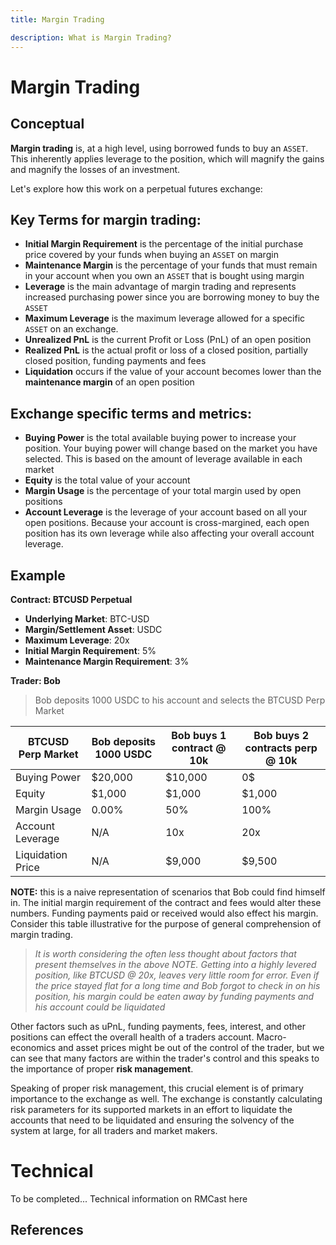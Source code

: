 ```yaml
---
title: Margin Trading

description: What is Margin Trading?
---
```


# Margin Trading

## Conceptual

**Margin trading** is, at a high level, using borrowed funds to buy an `ASSET`. This inherently applies leverage to the position, which will magnify the gains and magnify the losses of an investment. 

Let's explore how this work on a perpetual futures exchange:

## Key Terms for margin trading: 
 - **Initial Margin Requirement** is the percentage of the initial purchase price covered by your funds when buying an `ASSET` on margin
 - **Maintenance Margin** is the percentage of your funds that must remain in your account when you own an `ASSET` that is bought using margin
 - **Leverage** is the main advantage of margin trading and represents increased purchasing power since you are borrowing money to buy the `ASSET`
 - **Maximum Leverage** is the maximum leverage allowed for a specific `ASSET` on an exchange.
 - **Unrealized PnL** is the current Profit or Loss (PnL) of an open position
 - **Realized PnL** is the actual profit or loss of a closed position, partially closed position, funding payments and fees
 - **Liquidation** occurs if the value of your account becomes lower than the **maintenance margin** of an open position

## Exchange specific terms and metrics:
 - **Buying Power** is the total available buying power to increase your position. Your buying power will change based on the market you have selected. This is based on the amount of leverage available in each market
 - **Equity** is the total value of your account
 - **Margin Usage** is the percentage of your total margin used by open positions
 - **Account Leverage** is the leverage of your account based on all your open positions. Because your account is cross-margined, each open position has its own leverage while also affecting your overall account leverage.

## Example

**Contract: BTCUSD Perpetual**

- **Underlying Market**: BTC-USD
- **Margin/Settlement Asset**: USDC
- **Maximum Leverage**: 20x
- **Initial Margin Requirement**: 5%
- **Maintenance Margin Requirement**: 3%

**Trader: Bob**
> Bob deposits 1000 USDC to his account and selects the BTCUSD Perp Market


| BTCUSD Perp Market  | Bob deposits 1000 USDC | Bob buys 1 contract @ 10k |Bob buys 2 contracts perp @ 10k
|--|--|--|--|
| Buying Power| $20,000| $10,000 | 0$
| Equity | $1,000 | $1,000 |$1,000
| Margin Usage| 0.00%| 50% | 100%
| Account Leverage | N/A| 10x | 20x
| Liquidation Price| N/A | $9,000 | $9,500

**NOTE:** this is a naive representation of scenarios that Bob could find himself in. The initial margin requirement of the contract and fees would alter these numbers. Funding payments paid or received would also effect his margin. Consider this table illustrative for the purpose of general comprehension of margin trading. 

>_It is worth considering the often less thought about factors that present themselves in the above NOTE. Getting into a highly levered position, like BTCUSD @ 20x, leaves very little room for error. Even if the price stayed flat for a long time and Bob forgot to check in on his position, his margin could be eaten away by funding payments and his account could be liquidated_

Other factors such as uPnL, funding payments, fees, interest, and other positions can effect the overall health of a traders account. Macro-economics and asset prices might be out of the control of the trader, but we can see that many factors are within the trader's control and this speaks to the importance of proper **risk management**. 

Speaking of proper risk management, this crucial element is of primary importance to the exchange as well. The exchange is constantly calculating risk parameters for its supported markets in an effort to liquidate the accounts that need to be liquidated and ensuring the solvency of the system at large, for all traders and market makers. 

# Technical 

To be completed...
Technical information on RMCast here



## References 